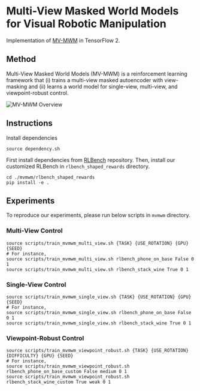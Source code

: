 # Multi-View Masked World Models for Visual Robotic Manipulation

Implementation of [MV-MWM](https://arxiv.org/abs/2302.02408) in TensorFlow 2.

## Method
Multi-View Masked World Models (MV-MWM) is a reinforcement learning framework that (i) trains a multi-view masked autoencoder with view-masking and (ii) learns a world model for single-view, multi-view, and viewpoint-robust control.

![MV-MWM Overview](https://user-images.githubusercontent.com/20944657/217286929-23c4bf7b-17e0-498a-b4b0-ace8d08fe118.gif)

## Instructions

Install dependencies
```
source dependency.sh
```

First install dependencies from [RLBench](https://github.com/stepjam/RLBench) repository. Then, install our customized RLBench in `rlbench_shaped_rewards` directory. 

```
cd ./mvmwm/rlbench_shaped_rewards
pip install -e .
```

## Experiments

To reproduce our experiments, please run below scripts in `mvmwm` directory.

### Multi-View Control
```
source scripts/train_mvmwm_multi_view.sh {TASK} {USE_ROTATION} {GPU} {SEED}
# For instance,
source scripts/train_mvmwm_multi_view.sh rlbench_phone_on_base False 0 1
source scripts/train_mvmwm_multi_view.sh rlbench_stack_wine True 0 1
```

### Single-View Control
```
source scripts/train_mvmwm_single_view.sh {TASK} {USE_ROTATION} {GPU} {SEED}
# For instance,
source scripts/train_mvmwm_single_view.sh rlbench_phone_on_base False 0 1
source scripts/train_mvmwm_single_view.sh rlbench_stack_wine True 0 1
```

### Viewpoint-Robust Control
```
source scripts/train_mvmwm_viewpoint_robust.sh {TASK} {USE_ROTATION} {DIFFICULTY} {GPU} {SEED}
# For instance,
source scripts/train_mvmwm_viewpoint_robust.sh rlbench_phone_on_base_custom False medium 0 1
source scripts/train_mvmwm_viewpoint_robust.sh rlbench_stack_wine_custom True weak 0 1
```
